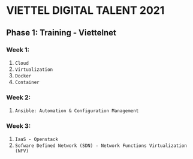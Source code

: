 # VIETTEL DIGITAL TALENT 2021
## Phase 1: Training - Viettelnet

### Week 1: 
1. `Cloud`
2. `Virtualization`
3. `Docker`
4. `Container`

### Week 2: 
1. `Ansible: Automation & Configuration
Management`

### Week 3: 
1. `IaaS - Openstack`
2. `Sofware Defined Network (SDN) - Network Functions Virtualization (NFV)`

